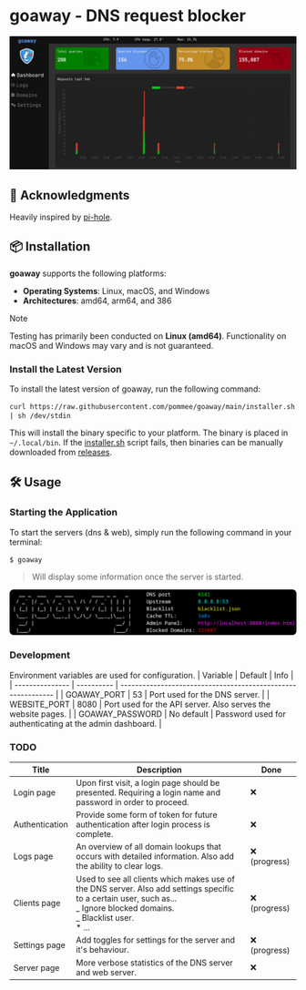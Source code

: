 # goaway - DNS request blocker

![goaway Preview](./resources/preview.png)

## 🙏 Acknowledgments

Heavily inspired by [pi-hole](https://github.com/pi-hole/pi-hole).

## 📦 Installation

**goaway** supports the following platforms:

- **Operating Systems**: Linux, macOS, and Windows
- **Architectures**: amd64, arm64, and 386

> [!NOTE]
> Testing has primarily been conducted on **Linux (amd64)**.
> Functionality on macOS and Windows may vary and is not guaranteed.

### Install the Latest Version

To install the latest version of goaway, run the following command:

```shell
curl https://raw.githubusercontent.com/pommee/goaway/main/installer.sh | sh /dev/stdin
```

This will install the binary specific to your platform.
The binary is placed in `~/.local/bin`.
If the [installer.sh](https://github.com/pommee/goaway/blob/main/installer.sh) script fails, then binaries can be manually downloaded from [releases](https://github.com/pommee/goaway/releases).

## 🛠 Usage

### Starting the Application

To start the servers (dns & web), simply run the following command in your terminal:

```console
$ goaway
```

> Will display some information once the server is started.

![started](./resources/started.png)

### Development

Environment variables are used for configuration.
| Variable        | Default    | Info                                                         |
| --------------- | ---------- | ------------------------------------------------------------ |
| GOAWAY_PORT     | 53         | Port used for the DNS server.                                |
| WEBSITE_PORT    | 8080       | Port used for the API server. Also serves the website pages. |
| GOAWAY_PASSWORD | No default | Password used for authenticating at the admin dashboard.     |

### TODO

| Title          | Description                                                                                                                                                                     | Done         |
| -------------- | ------------------------------------------------------------------------------------------------------------------------------------------------------------------------------- | ------------ |
| Login page     | Upon first visit, a login page should be presented. Requiring a login name and password in order to proceed.                                                                    | ❌            |
| Authentication | Provide some form of token for future authentication after login process is complete.                                                                                           | ❌            |
| Logs page      | An overview of all domain lookups that occurs with detailed information. Also add the ability to clear logs.                                                                    | ❌ (progress) |
| Clients page   | Used to see all clients which makes use of the DNS server. Also add settings specific to a certain user, such as...<br>_ Ignore blocked domains.<br>_ Blacklist user.<br>\* ... | ❌ (progress) |
| Settings page  | Add toggles for settings for the server and it's behaviour.                                                                                                                     | ❌ (progress) |
| Server page    | More verbose statistics of the DNS server and web server.                                                                                                                       | ❌            |
